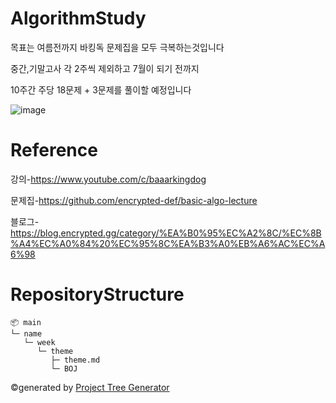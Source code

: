 # AlgorithmStudy
목표는 여름전까지 바킹독 문제집을 모두 극복하는것입니다

중간,기말고사 각 2주씩 제외하고 7월이 되기 전까지 

10주간 주당 18문제 + 3문제를 풀이할 예정입니다

![image](https://github.com/Brio-yj/algorithm_study/assets/101401582/4ed35617-acfc-4e28-99fb-875caedd3b13)

# Reference

강의-https://www.youtube.com/c/baaarkingdog

문제집-https://github.com/encrypted-def/basic-algo-lecture

블로그-https://blog.encrypted.gg/category/%EA%B0%95%EC%A2%8C/%EC%8B%A4%EC%A0%84%20%EC%95%8C%EA%B3%A0%EB%A6%AC%EC%A6%98


# RepositoryStructure
```
📦 main
└─ name
   └─ week
      └─ theme
         ├─ theme.md
         └─ BOJ
```
©generated by [Project Tree Generator](https://woochanleee.github.io/project-tree-generator)

